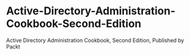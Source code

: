 # Active-Directory-Administration-Cookbook-Second-Edition
Active Directory Administration Cookbook, Second Edition, Published by Packt
